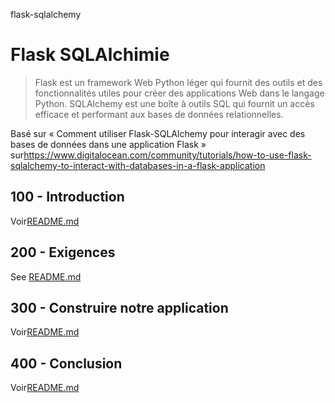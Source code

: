 flask-sqlalchemy

# Flask SQLAlchimie

> Flask est un framework Web Python léger qui fournit des outils et des fonctionnalités utiles pour créer des applications Web dans le langage Python.
> SQLAlchemy est une boîte à outils SQL qui fournit un accès efficace et performant aux bases de données relationnelles.

Basé sur « Comment utiliser Flask-SQLAlchemy pour interagir avec des bases de données dans une application Flask » sur<https://www.digitalocean.com/community/tutorials/how-to-use-flask-sqlalchemy-to-interact-with-databases-in-a-flask-application>

## 100 - Introduction

Voir[README.md](./100/README.md)

## 200 - Exigences

See [README.md](./200/README.md)

## 300 - Construire notre application

Voir[README.md](./300/README.md)

## 400 - Conclusion

Voir[README.md](./400/README.md)

